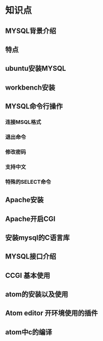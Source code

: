 # 知识点
## MYSQL背景介绍
## 特点
## ubuntu安装MYSQL
## workbench安装
## MYSQL命令行操作
### 连接MSQL格式
### 退出命令
### 修改密码
### 支持中文
### 特殊的SELECT命令
## Apache安装
## Apache开启CGI
## 安装mysql的C语言库
## MYSQL接口介绍
## CCGI 基本使用
## atom的安装以及使用
## Atom editor 开环境使用的插件
## atom中c的编译
